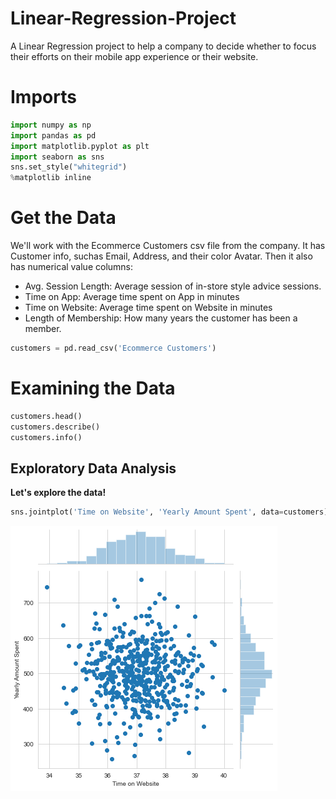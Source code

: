 # Linear-Regression-Project
A Linear Regression project to help a company to decide whether to focus their efforts on their mobile app experience or their website.
# Imports
```python
import numpy as np
import pandas as pd
import matplotlib.pyplot as plt
import seaborn as sns
sns.set_style("whitegrid")
%matplotlib inline
```
# Get the Data

We'll work with the Ecommerce Customers csv file from the company. It has Customer info, suchas Email, Address, and their color Avatar. Then it also has numerical value columns:

* Avg. Session Length: Average session of in-store style advice sessions.
* Time on App: Average time spent on App in minutes
* Time on Website: Average time spent on Website in minutes
* Length of Membership: How many years the customer has been a member.
```python
customers = pd.read_csv('Ecommerce Customers')
```
# Examining the Data
```python
customers.head()
customers.describe()
customers.info()
```
## Exploratory Data Analysis

**Let's explore the data!**
```python
sns.jointplot('Time on Website', 'Yearly Amount Spent', data=customers)
```
![image](https://raw.githubusercontent.com/yash-kh/Linear-Regression-Project/master/Plots/TOM-YAS.png)
